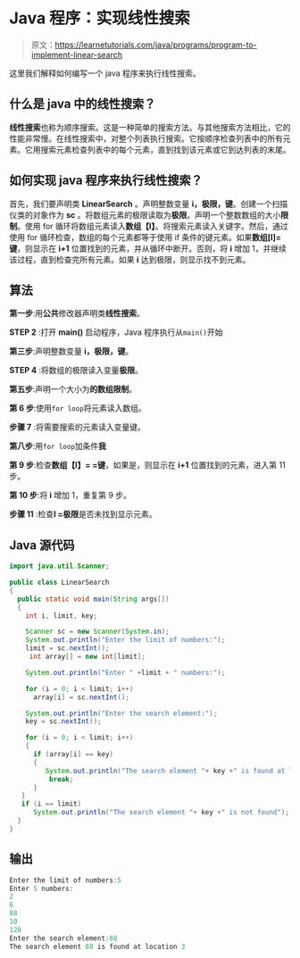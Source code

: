# Java 程序：实现线性搜索

> 原文：<https://learnetutorials.com/java/programs/program-to-implement-linear-search>

这里我们解释如何编写一个 java 程序来执行线性搜索。

## 什么是 java 中的线性搜索？

**线性搜索**也称为顺序搜索。这是一种简单的搜索方法。与其他搜索方法相比，它的性能非常慢。在线性搜索中，对整个列表执行搜索。它按顺序检查列表中的所有元素。它用搜索元素检查列表中的每个元素，直到找到该元素或它到达列表的末尾。

## 如何实现 java 程序来执行线性搜索？

首先，我们要声明类 **LinearSearch** 。声明整数变量 **i，极限，键**。创建一个扫描仪类的对象作为 **sc** 。将数组元素的极限读取为**极限**。声明一个整数数组的大小**限制**。使用 for 循环将数组元素读入**数组【I】**。将搜索元素读入关键字。然后，通过使用 for 循环检查，数组的每个元素都等于使用 if 条件的键元素。如果**数组[I]=键**，则显示在 **i+1** 位置找到的元素，并从循环中断开。否则，将 **i** 增加 1，并继续该过程，直到检查完所有元素。如果 **i** 达到极限，则显示找不到元素。

## 算法

**第一步**:用**公共**修改器声明类**线性搜索**。

**STEP 2** :打开 **main()** 启动程序，Java 程序执行从`main()`开始

**第三步**:声明整数变量 **i，极限，键**。

**STEP 4** :将数组的极限读入变量**极限**。

**第五步**:声明一个大小为**的数组限制**。

**第 6 步**:使用`for loop`将元素读入数组。

**步骤 7** :将需要搜索的元素读入变量键。

**第八步**:用`for loop`加条件**我**

**第 9 步**:检查**数组【I】= =键**，如果是，则显示在 **i+1** 位置找到的元素，进入第 11 步。

**第 10 步**:将 **i** 增加 1，重复第 9 步。

**步骤 11** :检查**I =极限**是否未找到显示元素。

## Java 源代码

```java
import java.util.Scanner;  

public class LinearSearch   
{  
  public static void main(String args[])  
  {  
    int i, limit, key;  

    Scanner sc = new Scanner(System.in);  
    System.out.println("Enter the limit of numbers:");  
    limit = sc.nextInt();   
     int array[] = new int[limit];

    System.out.println("Enter " +limit + " numbers:");  

    for (i = 0; i < limit; i++)  
      array[i] = sc.nextInt();  

    System.out.println("Enter the search element:");  
    key = sc.nextInt();  

    for (i = 0; i < limit; i++)  
    {  
      if (array[i] == key)      
      {  
         System.out.println("The search element "+ key +" is found at location "+ (i+1));
          break;  
      }  
   }  
   if (i == limit)  
      System.out.println("The search element "+ key +" is not found");
  }  
} 

```

## 输出

```java
Enter the limit of numbers:5
Enter 5 numbers:
2 
6
88
10
120
Enter the search element:88
The search element 88 is found at location 3
```